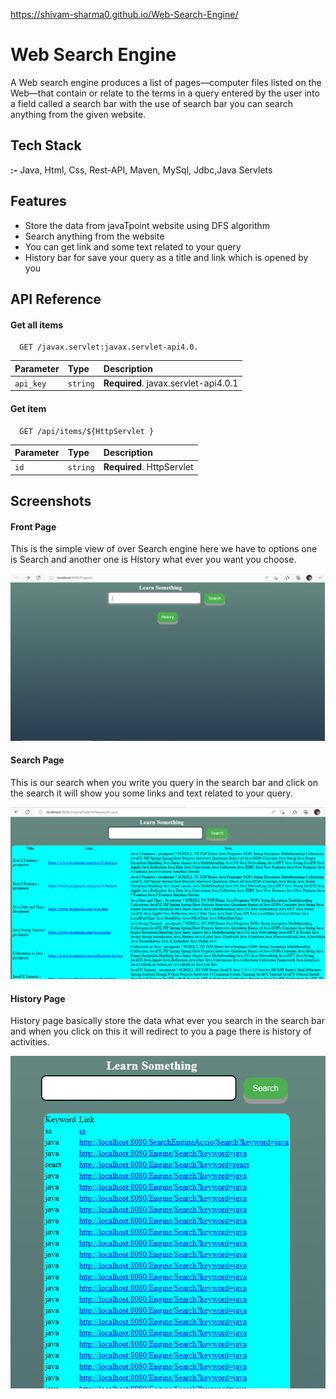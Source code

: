 https://shivam-sharma0.github.io/Web-Search-Engine/
# Web Search Engine

 A Web search engine produces a list of pages—computer files listed on the Web—that contain or relate to the
terms in a query entered by the user into a field called a search bar with the use of search bar you can search
anything from the given website.

## Tech Stack

**:-** Java, Html, Css, Rest-API, Maven, MySql, Jdbc,Java Servlets




## Features

- Store the data from javaTpoint website using DFS algorithm
- Search anything from the website 
- You can get link and some text related to your query
- History bar for save your query as a title and link which is opened by you 


## API Reference

#### Get all items

```http
  GET /javax.servlet:javax.servlet-api4.0.
```

| Parameter | Type     | Description                |
| :-------- | :------- | :------------------------- |
| `api_key` | `string` | **Required**. javax.servlet-api4.0.1 |

#### Get item

```http
  GET /api/items/${HttpServlet }
```

| Parameter | Type     | Description                       |
| :-------- | :------- | :-------------------------------- |
| `id`      | `string` | **Required**. HttpServlet  |


## Screenshots
#### Front Page
This is the simple view of over Search engine here we have to options one is Search and another one is History what ever you want you choose.

![App Screenshot](https://github.com/shivam-sharma0/Web-Search-Engine/blob/main/src/main/Screenshot%202023-04-01%20182455.png?raw=true)

#### Search Page
This is our search when you write you query in the search bar and click on the search it will show you some links and text related to your query.

![App Screenshot](https://github.com/shivam-sharma0/Web-Search-Engine/blob/main/src/main/Screenshot%202023-04-01%20182544.png?raw=true)

#### History Page
History page basically store the data what ever you search in the search bar and when you click on this it will redirect to you a page there is history of activities.

![App Screenshot](https://github.com/shivam-sharma0/Web-Search-Engine/blob/main/src/main/Screenshot%202023-04-01%20182618.png?raw=true)


